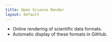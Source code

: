 ```yaml
---
title: Open Science Render
layout: default
---
```


* Online rendering of scientific data formats.
* Automatic display of these formats in GitHub.
